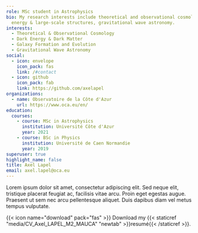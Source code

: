 ```yaml
---
role: MSc student in Astrophysics
bio: My research interests include theoretical and observational cosmology, dark
  energy & large-scale structures, gravitational wave astronomy.
interests:
  - Theoretical & Observational Cosmology
  - Dark Energy & Dark Matter
  - Galaxy Formation and Evolution
  - Gravitational Wave Astronomy
social:
  - icon: envelope
    icon_pack: fas
    link: /#contact
  - icon: github
    icon_pack: fab
    link: https://github.com/axelapel
organizations:
  - name: Observatoire de la Côte d'Azur
    url: https://www.oca.eu/en/
education:
  courses:
    - course: MSc in Astrophysics
      institution: Université Côte d'Azur
      year: 2021
    - course: BSc in Physics
      institution: Université de Caen Normandie
      year: 2019
superuser: true
highlight_name: false
title: Axel Lapel
email: axel.lapel@oca.eu
---
```

Lorem ipsum dolor sit amet, consectetur adipiscing elit. Sed neque elit, tristique placerat feugiat ac, facilisis vitae arcu. Proin eget egestas augue. Praesent ut sem nec arcu pellentesque aliquet. Duis dapibus diam vel metus tempus vulputate.

{{< icon name="download" pack="fas" >}} Download my {{< staticref "media/CV_Axel_LAPEL_M2_MAUCA" "newtab" >}}resumé{{< /staticref >}}.